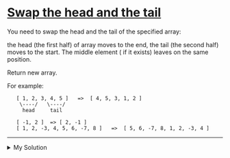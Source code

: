 # [Swap the head and the tail](https://www.codewars.com/kata/5a34f087c5e28462d9000082)

You need to swap the head and the tail of the specified array:

the head (the first half) of array moves to the end, the tail (the second half) moves to the start. The middle element (
if it exists) leaves on the same position.

Return new array.

For example:

       [ 1, 2, 3, 4, 5 ]   =>  [ 4, 5, 3, 1, 2 ]
        \----/   \----/
         head     tail

       [ -1, 2 ]  => [ 2, -1 ]
       [ 1, 2, -3, 4, 5, 6, -7, 8 ]   =>  [ 5, 6, -7, 8, 1, 2, -3, 4 ]

---

<details><summary>My Solution</summary>

```js
function swapHeadAndTail(arr) {
  const midIndex = Math.floor(arr.length / 2);
  if (arr.length % 2)
    return [
      ...arr.slice(midIndex + 1),
      arr[midIndex],
      ...arr.slice(0, midIndex),
    ];
  else return [...arr.slice(midIndex), ...arr.slice(0, midIndex)];
}
```

</details>
